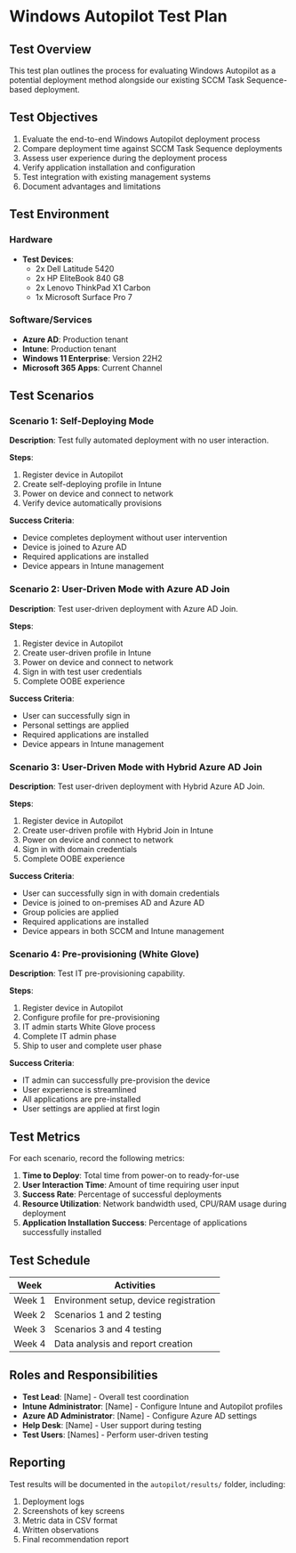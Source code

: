 # Windows Autopilot Test Plan

## Test Overview

This test plan outlines the process for evaluating Windows Autopilot as a potential deployment method alongside our existing SCCM Task Sequence-based deployment.

## Test Objectives

1. Evaluate the end-to-end Windows Autopilot deployment process
2. Compare deployment time against SCCM Task Sequence deployments
3. Assess user experience during the deployment process
4. Verify application installation and configuration
5. Test integration with existing management systems
6. Document advantages and limitations

## Test Environment

### Hardware

- **Test Devices**: 
  - 2x Dell Latitude 5420
  - 2x HP EliteBook 840 G8
  - 2x Lenovo ThinkPad X1 Carbon
  - 1x Microsoft Surface Pro 7

### Software/Services

- **Azure AD**: Production tenant
- **Intune**: Production tenant
- **Windows 11 Enterprise**: Version 22H2
- **Microsoft 365 Apps**: Current Channel

## Test Scenarios

### Scenario 1: Self-Deploying Mode

**Description**: Test fully automated deployment with no user interaction.

**Steps**:
1. Register device in Autopilot
2. Create self-deploying profile in Intune
3. Power on device and connect to network
4. Verify device automatically provisions

**Success Criteria**:
- Device completes deployment without user intervention
- Device is joined to Azure AD
- Required applications are installed
- Device appears in Intune management

### Scenario 2: User-Driven Mode with Azure AD Join

**Description**: Test user-driven deployment with Azure AD Join.

**Steps**:
1. Register device in Autopilot
2. Create user-driven profile in Intune
3. Power on device and connect to network
4. Sign in with test user credentials
5. Complete OOBE experience

**Success Criteria**:
- User can successfully sign in
- Personal settings are applied
- Required applications are installed
- Device appears in Intune management

### Scenario 3: User-Driven Mode with Hybrid Azure AD Join

**Description**: Test user-driven deployment with Hybrid Azure AD Join.

**Steps**:
1. Register device in Autopilot
2. Create user-driven profile with Hybrid Join in Intune
3. Power on device and connect to network
4. Sign in with domain credentials
5. Complete OOBE experience

**Success Criteria**:
- User can successfully sign in with domain credentials
- Device is joined to on-premises AD and Azure AD
- Group policies are applied
- Required applications are installed
- Device appears in both SCCM and Intune management

### Scenario 4: Pre-provisioning (White Glove)

**Description**: Test IT pre-provisioning capability.

**Steps**:
1. Register device in Autopilot
2. Configure profile for pre-provisioning
3. IT admin starts White Glove process
4. Complete IT admin phase
5. Ship to user and complete user phase

**Success Criteria**:
- IT admin can successfully pre-provision the device
- User experience is streamlined
- All applications are pre-installed
- User settings are applied at first login

## Test Metrics

For each scenario, record the following metrics:

1. **Time to Deploy**: Total time from power-on to ready-for-use
2. **User Interaction Time**: Amount of time requiring user input
3. **Success Rate**: Percentage of successful deployments
4. **Resource Utilization**: Network bandwidth used, CPU/RAM usage during deployment
5. **Application Installation Success**: Percentage of applications successfully installed

## Test Schedule

| Week | Activities |
|------|------------|
| Week 1 | Environment setup, device registration |
| Week 2 | Scenarios 1 and 2 testing |
| Week 3 | Scenarios 3 and 4 testing |
| Week 4 | Data analysis and report creation |

## Roles and Responsibilities

- **Test Lead**: [Name] - Overall test coordination
- **Intune Administrator**: [Name] - Configure Intune and Autopilot profiles
- **Azure AD Administrator**: [Name] - Configure Azure AD settings
- **Help Desk**: [Name] - User support during testing
- **Test Users**: [Names] - Perform user-driven testing

## Reporting

Test results will be documented in the `autopilot/results/` folder, including:

1. Deployment logs
2. Screenshots of key screens
3. Metric data in CSV format
4. Written observations
5. Final recommendation report